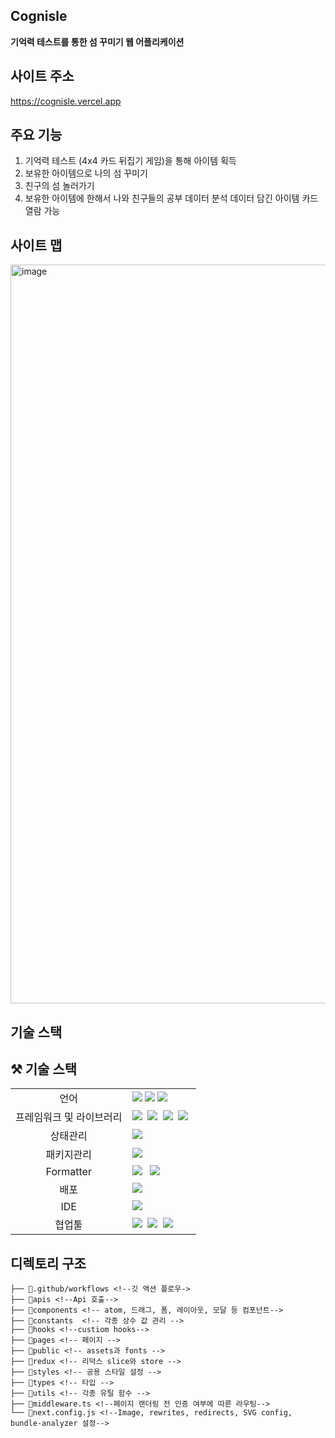 ## Cognisle
**기억력 테스트를 통한 섬 꾸미기 웹 어플리케이션**

## 사이트 주소
https://cognisle.vercel.app

## 주요 기능
1. 기억력 테스트 (4x4 카드 뒤집기 게임)을 통해 아이템 획득
2. 보유한 아이템으로 나의 섬 꾸미기
3. 친구의 섬 놀러가기
4. 보유한 아이템에 한해서 나와 친구들의 공부 데이터 분석 데이터 담긴 아이템 카드 열람 가능

## 사이트 맵
<img width="1182" alt="image" src="https://github.com/JangAyeon/Cognisle/assets/67853616/1476970c-51bd-430c-ba61-6bdce494b959">


## 기술 스택

## ⚒️ 기술 스택

<table>
<tr>
 <td align="center">언어</td>
 <td>
  <img src="https://img.shields.io/badge/HTML5-E34F26?style=for-the-badge&logo=HTML5&logoColor=ffffff"/>
  <img src="https://img.shields.io/badge/CSS3-1572B6?style=for-the-badge&logo=CSS3&logoColor=ffffff"/>
  <img src="https://img.shields.io/badge/TypeScript-3178c6?style=for-the-badge&logo=Typescript&logoColor=ffffff"/>
 </td>
</tr>

<tr>
 <td align="center">프레임워크 및 라이브러리</td>
 <td>
  <img src="https://img.shields.io/badge/Nextjs-000000?style=for-the-badge&logo=nextdotjs&logoColor=ffffff"/>&nbsp
  <img src="https://img.shields.io/badge/Supabase-3FCF8E?style=for-the-badge&logo=supabase&logoColor=ffffff"/>&nbsp
  <img src="https://img.shields.io/badge/Emotion-DB7093?style=for-the-badge&logo=styledcomponents&logoColor=ffffff"/>&nbsp
  <img src="https://img.shields.io/badge/Axios-8DD6F9?style=for-the-badge"/>&nbsp </td>
</tr>
<tr>
 <td align="center">상태관리</td>
 <td>
  <img src="https://img.shields.io/badge/Redux Tool Kit-764ABC?style=for-the-badge&logo=redux&logoColor=white">&nbsp
 </td>
</tr>
<tr>
 <td align="center">패키지관리</td>
 <td>
    <img src="https://img.shields.io/badge/NPM-2C8EBB?style=for-the-badge&logo=npm&logoColor=white"/>&nbsp
  </td>
</tr>
<tr>
 <td align="center">Formatter</td>
 <td>
  <img src="https://img.shields.io/badge/ESLint-4B32C3?style=for-the-badge&logo=ESLint&logoColor=ffffff"/> &nbsp
  <img src="https://img.shields.io/badge/Prettier-F7B93E?style=for-the-badge&logo=Prettier&logoColor=ffffff"/>&nbsp
</tr>
<tr>
 <td align="center">배포</td>
 <td><img src="https://img.shields.io/badge/Vercel-000000?style=for-the-badge&logo=000000&logoColor=white"/>&nbsp </td>
</tr>
<tr>
 <td align="center">IDE</td>
 <td>
    <img src="https://img.shields.io/badge/VisualStudioCode-007ACC?style=for-the-badge&logo=Visual%20Studio%20Code&logoColor=white"/>&nbsp </td>
</tr>
<tr>
 <td align="center">협업툴</td>
 <td>
    <img src="https://img.shields.io/badge/Figma-F24E1E?style=for-the-badge&logo=Figma&logoColor=white"/>&nbsp
    <img src="https://img.shields.io/badge/Notion-000000?style=for-the-badge&logo=Notion&logoColor=white"/>&nbsp
    <img src="https://img.shields.io/badge/GitHub-181717?style=for-the-badge&logo=GitHub&logoColor=white"/>&nbsp
 </td>
</tr>
</table>

## 디렉토리 구조

```
├── 📑.github/workflows <!--깃 액션 플로우->
├── 📁apis <!--Api 호출-->
├── 📁components <!-- atom, 드래그, 폼, 레이아웃, 모달 등 컴포넌트-->
├── 📁constants  <!-- 각종 상수 값 관리 -->
├── 📁hooks <!--custiom hooks-->
├── 📁pages <!-- 페이지 -->
├── 📁public <!-- assets과 fonts -->
├── 📁redux <!-- 리덕스 slice와 store -->
├── 📁styles <!-- 공용 스타일 설정 -->
├── 📁types <!-- 타입 -->
├── 📁utils <!-- 각종 유틸 함수 -->
├── 📑middleware.ts <!--페이지 랜더링 전 인증 여부에 따른 라우팅-->
└── 📑next.config.js <!--Image, rewrites, redirects, SVG config, bundle-analyzer 설정-->
```
